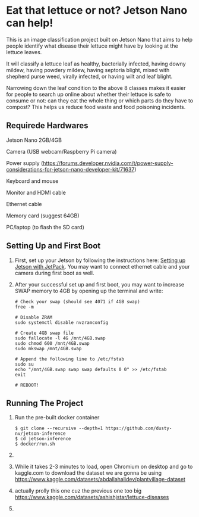 # Eat that lettuce or not? Jetson Nano can help! 
This is an image classification project built on Jetson Nano that aims to help people identify what disease their lettuce might have by looking at the lettuce leaves. 

It will classify a lettuce leaf as healthy, bacterially infected, having downy mildew, having powdery mildew, having septoria blight, mixed with shepherd purse weed, virally infected, or having wilt and leaf blight. 

Narrowing down the leaf condition to the above 8 classes makes it easier for people to search up online about whether their lettuce is safe to consume or not: can they eat the whole thing or which parts do they have to compost? This helps us reduce food waste and food poisoning incidents. 

## Requirede Hardwares
Jetson Nano 2GB/4GB

Camera (USB webcam/Raspberry Pi camera)

Power supply (https://forums.developer.nvidia.com/t/power-supply-considerations-for-jetson-nano-developer-kit/71637)

Keyboard and mouse

Monitor and HDMI cable

Ethernet cable

Memory card (suggest 64GB)

PC/laptop (to flash the SD card)

## Setting Up and First Boot
1. First, set up your Jetson by following the instructions here: [Setting up Jetson with JetPack](https://github.com/dusty-nv/jetson-inference/blob/master/docs/jetpack-setup-2.md). You may want to connect ethernet cable and your camera during first boot as well.
   
2. After your successful set up and first boot, you may want to increase SWAP memory to 4GB by opening up the terminal and write:
   ```
   # Check your swap (should see 4071 if 4GB swap)
   free -m
   
   # Disable ZRAM
   sudo systemctl disable nvzramconfig

   # Create 4GB swap file
   sudo fallocate -l 4G /mnt/4GB.swap
   sudo chmod 600 /mnt/4GB.swap
   sudo mkswap /mnt/4GB.swap

   # Append the following line to /etc/fstab
   sudo su
   echo "/mnt/4GB.swap swap swap defaults 0 0" >> /etc/fstab
   exit

   # REBOOT!
   ```

## Running The Project
1. Run the pre-built docker container
   ```
   $ git clone --recursive --depth=1 https://github.com/dusty-nv/jetson-inference
   $ cd jetson-inference
   $ docker/run.sh
   ```
   
2. 

5. While it takes 2-3 minutes to load, open Chromium on desktop and go to kaggle.com to download the dataset we are gonna be using https://www.kaggle.com/datasets/abdallahalidev/plantvillage-dataset
6. actually prolly this one cuz the previous one too big https://www.kaggle.com/datasets/ashishjstar/lettuce-diseases 
7. 
